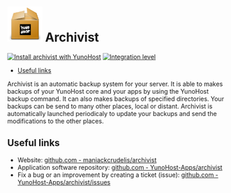 # <img src="/images/yunohost_package.png" height="80px" alt="Package"> Archivist

[![Install archivist with YunoHost](https://install-app.yunohost.org/install-with-yunohost.png)](https://install-app.yunohost.org/?app=archivist) [![Integration level](https://dash.yunohost.org/integration/archivist.svg)](https://dash.yunohost.org/appci/app/archivist)

- [Useful links](#useful-links)

Archivist is an automatic backup system for your server. It is able to makes backups of your YunoHost core and your apps by using the YunoHost backup command. It can also makes backups of specified directories.
Your backups can be send to many other places, local or distant. Archivist is automatically launched periodicaly to update your backups and send the modifications to the other places.

## Useful links

+ Website: [github.com - maniackcrudelis/archivist](https://github.com/maniackcrudelis/archivist)
+ Application software repository: [github.com - YunoHost-Apps/archivist](https://github.com/YunoHost-Apps/archivist_ynh)
+ Fix a bug or an improvement by creating a ticket (issue): [github.com - YunoHost-Apps/archivist/issues](https://github.com/YunoHost-Apps/archivist_ynh/issues)
